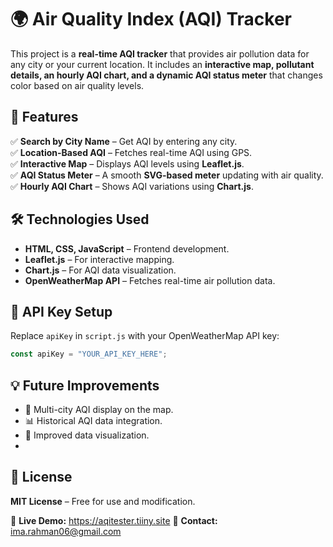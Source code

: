 # 🌍 Air Quality Index (AQI) Tracker  
This project is a **real-time AQI tracker** that provides air pollution data for any city or your current location. It includes an **interactive map, pollutant details, an hourly AQI chart, and a dynamic AQI status meter** that changes color based on air quality levels.  

## 🚀 Features  
✅ **Search by City Name** – Get AQI by entering any city.  
✅ **Location-Based AQI** – Fetches real-time AQI using GPS.  
✅ **Interactive Map** – Displays AQI levels using **Leaflet.js**.  
✅ **AQI Status Meter** – A smooth **SVG-based meter** updating with air quality.  
✅ **Hourly AQI Chart** – Shows AQI variations using **Chart.js**.  

## 🛠️ Technologies Used  
- **HTML, CSS, JavaScript** – Frontend development.  
- **Leaflet.js** – For interactive mapping.  
- **Chart.js** – For AQI data visualization.  
- **OpenWeatherMap API** – Fetches real-time air pollution data.  

## 🔑 API Key Setup  
Replace `apiKey` in `script.js` with your OpenWeatherMap API key:  
```js
const apiKey = "YOUR_API_KEY_HERE";
```
## 💡 Future Improvements  
- 📍 Multi-city AQI display on the map.  
- 📊 Historical AQI data integration.  
- 🚀 Improved data visualization.
- 
## 📄 License  
**MIT License** – Free for use and modification.  

🔗 **Live Demo:** https://aqitester.tiiny.site
📧 **Contact:** ima.rahman06@gmail.com
